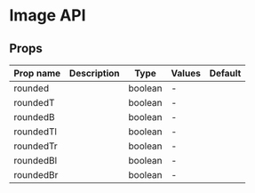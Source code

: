 # Image API

## Props

| Prop name | Description | Type    | Values | Default |
| --------- | ----------- | ------- | ------ | ------- |
| rounded   |             | boolean | -      |         |
| roundedT  |             | boolean | -      |         |
| roundedB  |             | boolean | -      |         |
| roundedTl |             | boolean | -      |         |
| roundedTr |             | boolean | -      |         |
| roundedBl |             | boolean | -      |         |
| roundedBr |             | boolean | -      |         |
